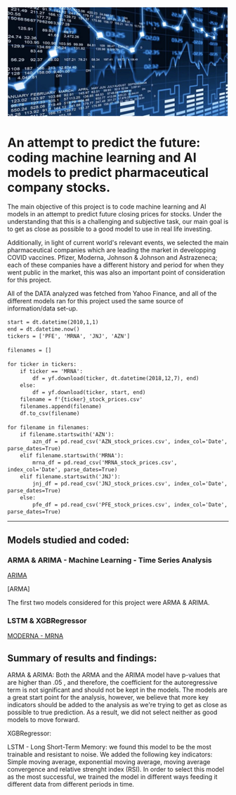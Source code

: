 ![](./PNG_files/image_1.png)

# An attempt to predict the future: coding machine learning and AI models to predict pharmaceutical company stocks.

The main objective of this project is to code machine learning and AI models in an attempt to predict future closing prices for stocks. Under the understanding that this is a challenging and subjective task, our main goal is to get as close as possible to a good model to use in real life investing. 

Additionally, in light of current world's relevant events, we selected the main pharmaceutical companies which are leading the market in developping COVID vaccines. Pfizer, Moderna, Johnson & Johnson and Astrazeneca; each of these companies have a different history and period for when they went public in the market, this was also an important point of consideration for this project.

All of the DATA analyzed was fetched from Yahoo Finance, and all of the different models ran for this project used the same source of information/data set-up.

```python:
start = dt.datetime(2010,1,1)
end = dt.datetime.now()
tickers = ['PFE', 'MRNA', 'JNJ', 'AZN']

filenames = []

for ticker in tickers:
    if ticker == 'MRNA':
        df = yf.download(ticker, dt.datetime(2018,12,7), end)
    else:
        df = yf.download(ticker, start, end)
    filename = f'{ticker}_stock_prices.csv'
    filenames.append(filename)
    df.to_csv(filename)
    
for filename in filenames:
    if filename.startswith('AZN'):
        azn_df = pd.read_csv('AZN_stock_prices.csv', index_col='Date', parse_dates=True)
    elif filename.startswith('MRNA'):
        mrna_df = pd.read_csv('MRNA_stock_prices.csv', index_col='Date', parse_dates=True)
    elif filename.startswith('JNJ'):
        jnj_df = pd.read_csv('JNJ_stock_prices.csv', index_col='Date', parse_dates=True)
    else:
        pfe_df = pd.read_csv('PFE_stock_prices.csv', index_col='Date', parse_dates=True)
```
-----------------

## Models studied and coded:

### ARMA & ARIMA - Machine Learning - Time Series Analysis


[ARIMA](https://github.com/yandomingos/project-2/blob/main/ARIMA.ipynb)

[ARMA]

The first two models considered for this project were ARMA & ARIMA. 

### LSTM & XGBRegressor



[MODERNA - MRNA](https://github.com/yandomingos/project-2/blob/main/LSTM_MRNA.ipynb)

## Summary of results and findings:

ARMA & ARIMA: Both the ARMA and the ARIMA model have p-values that are higher than .05 , and therefore, the coefficient for the autoregressive term is not significant and should not be kept in the models. The models are a great start point for the analysis, however, we believe that more key indicators should be added to the analysis as we're trying to get as close as possible to true prediction. As a result, we did not select neither as good models to move forward.

XGBRegressor:

LSTM - Long Short-Term Memory: we found this model to be the most trainable and resistant to noise. We added the following key indicators: Simple moving average, exponential moving average, moving average convergence and relative strenght index (RSI).
In order to select this model as the most successful, we trained the model in different ways feeding it different data from different periods in time. 









